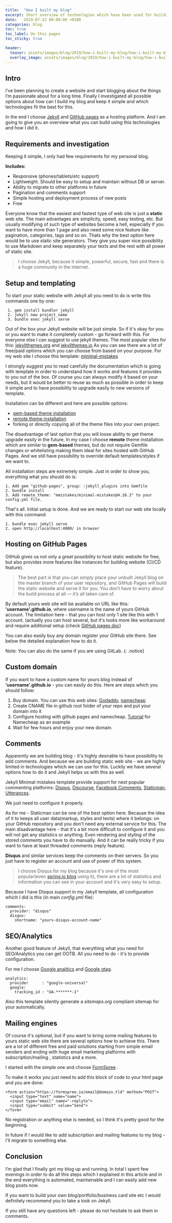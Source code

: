 ```yaml
---
title:  "How I built my blog"
excerpt: Short overview of technologies which have been used for building this web site.
date:   2019-07-22 00:00:00 +0100
categories: blog
toc: true
toc_label: On this pages
toc_sticky: true

header:
  teaser: assets/images/blog/2019/how-i-built-my-blog/how-i-built-my-blog-teaser.jpg  
  overlay_image: assets/images/blog/2019/how-i-built-my-blog/how-i-built-my-blog.jpg  
---
```


## Intro
I’ve been planning to create a website and start blogging about the things I’m passionate about for a long time.
Finally I investigated all possible options about how can I build my blog and keep it simple and which technologies fit the best for this.

In the end I choose [Jekyll](http://jekyllrb.com/) and [GitHub pages](https://pages.github.com) as a hosting platform.
And I am going to give you an overview what you can build using this technologies and how I did it.

## Requirements and investigation

Keeping it simple, I only had few requirements for my personal blog.

**Includes:**
- Responsive (phones/tablets/etc support)
- Lightweight. Should be easy to setup and maintain without DB or server.
- Ability to migrate to other platforms in future
- Pagination and comments support
- Simple hosting and deployment process of new posts
- Free

Everyone know that the easiest and fastest type of web site is just a **static** web site. The main advantages are simplicity, speed, easy testing, etc.
But usually modifying of such type of websites become a hell, especially if you want to have more than 1 page and also need some nice feature like pagination, categories, tags and so on.
Thats why the best option here would be to use static site generators. They give you super nice possibility to use Markdown and keep separately your texts and the rest with all power of static site.

>I choose Jekyll, because it simple, powerful, secure, fast and there is a huge community in the internet.

## Setup and templating

To start your static website with Jekyll all you need to do is write this commands one by one:
```
 1. gem install bundler jekyll
 2. jekyll new project_name
 3. bundle exec jekyll serve
```

Out of the box your Jekyll website will be just simple. So if it's okay for you or you want to make it completely custom - go forward with this. For everyone else I can suggest to use jekyll themes. The most popular sites for this: [jekyllthemes.org](jekyllthemes.org) and [jekyllthemes.io](jekyllthemes.io)
As you can see there are a lot of free/paid options which you can choose from based on your purpose.
For my web site I choose this template: [minimal-mistakes](https://github.com/mmistakes/minimal-mistakes)

I strongly suggest you to read carefully the documentation which is going with template in order to understand how it works and features it provides to you out of the box. Of course you can always modify it based on your needs, but it would be better to reuse as much as possible in order to keep it simple and to have possibility to upgrade easily to new versions of template.

Installation can be different and here are possible options:
- [gem-based theme installation](https://jekyllrb.com/docs/themes/#understanding-gem-based-themes)
- [remote theme installation](https://blog.github.com/2017-11-29-use-any-theme-with-github-pages/)
- forking or directly copying all of the theme files into your own project.

The disadvantage of last option that you will loose ability to get theme upgrade easily in the future.
In my case I choose **remote** theme installation which are similar to **gem-based** themes, but do not require Gemfile changes or whitelisting making them ideal for sites hosted with GitHub Pages. And we still have possibility to override default templates/styles if we want to.

All installation steps are extremely simple. Just in order to show you, everything what you should do is:

```
1. Add gem "github-pages", group: :jekyll_plugins into Gemfile
2. bundle install
3. Add remote_theme: "mmistakes/minimal-mistakes@4.16.3" to your config.yml file.
```

That's all. Initial setup is done. And we are ready to start our web site locally with this command:

```
1. bundle exec jekyll serve
2. open http://localhost:4000/ in browser
```

## Hosting on GitHub Pages
GitHub gives us not only a great possibility to host static website for free, but also provides more features like instances for building website (CI/CD feature).

>The best part is that you can simply place your unbuilt Jekyll blog on the master branch of your user repository, and GitHub Pages will build the static website and serve it for you. You don’t have to worry about the build process at all — it’s all taken care of.

By default yours web site will be available on URL like this: **'username'.github.io**, where username is the name of yours GitHub account. The limitation here - that you can host only 1 site like this with 1 account. (actually you can host several, but it's looks more like workaround and require additional setup (check [GitHub pages doc](https://help.github.com/en/articles/user-organization-and-project-pages))

You can also easily buy any domain register your GitHub site there. See below the detailed explanation how to do it.

Note: You can also do the same if you are using GitLab.
{: .notice} 

## Custom domain
If you want to have a custom name for yours blog instead of **'username'.github.io** - you can easily do this.
Here are steps which you should follow:
1. Buy domain. You can use this web sites: [Godaddy](https://www.godaddy.com), [namecheap](https://www.namecheap.com)
2. Create CNAME file in github root folder of your repo and put your domain into it
3. Configure hosting with github pages and namecheap. [Tutorial](https://www.namecheap.com/support/knowledgebase/article.aspx/9645/2208/how-do-i-link-my-domain-to-github-pages) for Namecheap as an example
3. Wait for few hours and enjoy your new domain.

## Comments
Apparently we are building blog - it's highly desirable to have possibility to add comments. And because we are building static web site - we are highly limited in technologies which we can use for this.
Luckily we have several options how to do it and Jekyll helps us with this as well.

Jekyll Minimal mistakes template provide support for next popular commenting platforms:
[Disqus](https://disqus.com), [Discourse](https://www.discourse.org), [Facebook Comments](https://developers.facebook.com), [Staticman](https://staticman.net), [Utterances](https://utteranc.es).

We just need to configure it properly.

As for me - Staticman can be one of the best option here. Because the idea of it to keeps all user data(markup, styles and texts) where it belongs: on your GitHub repository and you don't need any external service for this.
The main disadvantage here - that it's a bit more difficult to configure it and you will not get any statistics or anything. Even rendering and styling of the stored comments you have to do manually. And it can be really tricky if you want to have at least threaded comments (reply feature).

**Disqus** and similar services keep the comments on their servers. So you just have to register an account and use of power of this system.
>I choose Disqus for my blog because it's one of the most popular(even [spring.io blog](https://spring.io/blog) using it), there are a lot of statistics and information you can see in your account and it's very easy to setup.

Because I have Disqus support in my Jekyll template, all configuration which I did is this (in main _config.yml_ file):

```
comments:
  provider: "disqus"
  disqus:
    shortname: "yours-disqus-account-name"
```    


## SEO/Analytics
Another good feature of Jekyll, that everything what you need for SEO/Analytics you can get OOTB.
All you need to do - it's to provide configuration.

For me I choose [Google analitics](https://marketingplatform.google.com/about/analytics/) and [Google gtag](https://developers.google.com/gtagjs/).

```
analytics:
  provider      : "google-universal"
  google:
    tracking_id : "UA-*******-1"
```

Also this template silently generate a _sitemaps.org_ compliant sitemap for your automatically.

## Mailing engines
Of course it's optional, but if you want to bring some mailing features to yours static web site there are several options how to achieve this.
There are a lot of different free and paid solutions starting from simple email senders and ending with huge email marketing platforms with subscription/mailing , statistics and a more.

I started with the simple one and choose [FormSpree](https://formspree.io) .

To make it works you just need to add this block of code to your html page and you are done:

```
<form action="https://formspree.io/email@domain.tld" method="POST">
  <input type="text" name="name">
  <input type="email" name="-replyto">
  <input type="submit" value="Send">
</form>
```

No registration or anything else is needed, so I think it's pretty good for the beginning.

In future if I would like to add subscription and mailing features to my blog - I'll migrate to something else.

## Conclusion
I’m glad that I finally got my blog up and running. In total I spent few evenings in order to do all this steps which I explained in this article and in the end everything is automated, maintainable and I can easily add new blog posts now.

If you want to build your own blog/portfolio/business card site etc I would definitely recommend you to take a look on Jekyll.

If you still have any questions left - please do not hesitate to ask them in comments.

